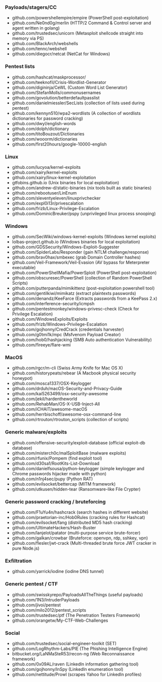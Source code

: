 ### Payloads/stagers/CC
- github.com/powershellempire/empire (PowerShell post-exploitation)
- github.com/Ne0nd0g/merlin (HTTP/2 Command & Control server and agent written in golang)
- github.com/trustedsec/unicorn (Metasploit shellcode straight into memory via PS)
- github.com/BlackArch/webshells
- github.com/tennc/webshell
- github.com/diegocr/netcat (NetCat for Windows)


### Pentest lists
- github.com/hashcat/maskprocessor/
- github.com/teeknofil/Crisis-Wordlist-Generator
- github.com/digininja/CeWL (Custom Word List Generator)
- github.com/StefanMolls/commonusernames
- github.com/govolution/betterdefaultpasslist
- github.com/danielmiessler/SecLists (collection of lists used during pentest)
- github.com/kennyn510/wpa2-wordlists (A collection of wordlists dictionaries for password cracking)
- github.com/dwyl/english-words
- github.com/dolph/dictionary
- github.com/titoBouzout/Dictionaries
- github.com/wooorm/dictionaries
- github.com/first20hours/google-10000-english


### Linux
- github.com/lucyoa/kernel-exploits
- github.com/xairy/kernel-exploits
- github.com/xairy/linux-kernel-exploitation
- gtfobins.github.io (Unix binaries for local exploitation)
- github.com/andrew-d/static-binaries (nix tools built as static binaries)
- github.com/rebootuser/LinEnum
- github.com/sleventyeleven/linuxprivchecker
- github.com/expl0i13r/privescalation
- github.com/frizb/Linux-Privilege-Escalation
- github.com/DominicBreuker/pspy (unprivileged linux process snooping)


### Windows
- github.com/SecWiki/windows-kernel-exploits (Windows kernel exploits)
- lolbas-project.github.io (Windows binaries for local exploitation)
- github.com/GDSSecurity/Windows-Exploit-Suggester
- github.com/SpiderLabs/Responder (gain NTLM challenge/response)
- github.com/brav0hax/smbexec (grab Domain Controller hashes)
- github.com/Veil-Framework/Veil-Evasion (AV bypass for Meterpreter executable)
- github.com/PowerShellMafia/PowerSploit (PowerShell post-exploitation)
- github.com/obscuresec/PowerShell (collection of Random PowerShell Scripts)
- github.com/putterpanda/mimikittenz (post-exploitation powershell tool)
- github.com/gentilkiwi/mimikatz (extract plaintexts passwords)
- github.com/denandz/KeeFarce (Extracts passwords from a KeePass 2.x)
- github.com/interference-security/icmpsh
- github.com/pentestmonkey/windows-privesc-check (Check for Privilege Escalation)
- github.com/WindowsExploits/Exploits
- github.com/frizb/Windows-Privilege-Escalation
- github.com/gojhonny/CredCrack (credentials harvester)
- github.com/g0tmi1k/mpc (Msfvenom Payload Creator)
- github.com/hob0/hashjacking (SMB Auto authentication Vulnerability)
- github.com/fireeye/flare-wmi


### MacOS
- github.com/rgcr/m-cli (Swiss Army Knife for Mac OS X)
- github.com/historypeats/rebear (A Macbook physical security honeypot)
- github.com/mosca1337/OSX-Keylogger
- github.com/drduh/macOS-Security-and-Privacy-Guide
- github.com/kai5263499/osx-security-awesome
- github.com/jekil/hardentheworld
- github.com/RehabMan/OS-X-USB-Inject-All
- github.com/iCHAIT/awesome-macOS
- github.com/herrbischoff/awesome-osx-command-line
- github.com/rtrouton/rtrouton_scripts (collection of scripts)


### Generic malware/exploits
- github.com/offensive-security/exploit-database (official exploit-db database)
- github.com/misterch0c/malSploitBase (malware exploits)
- github.com/rfunix/Pompem (find exploit tool)
- github.com/d30sa1/RootKits-List-Download
- github.com/danielfsousa/python-keylogger (simple keylogger and Chrome passwords hijacker made with python)
- github.com/n1nj4sec/pupy (Python RAT)
- github.com/evilsocket/bettercap (MITM framework)
- github.com/utkusen/hidden-tear (Ransomware-like File Crypter)


### Generic password cracking / bruteforcing
- github.com/F1uYu4n/hashcrack (search hashes in different website)
- github.com/praetorian-inc/Hob0Rules (cracking rules for Hashcat)
- github.com/evilsocket/fang (distributed MD5 hash cracking)
- github.com/UltimateHackers/Hash-Buster
- github.com/lanjelot/patator (multi-purpose service brute-forcer)
- github.com/galkan/crowbar (Bruteforce: openvpn, rdp, sshkey, vpn)
- github.com/flesler/jwt-crack (Multi-threaded brute force JWT cracker in pure Node.js)


### Exfiltration
- github.com/yarrick/iodine (iodine DNS tunnel)


### Generic pentest / CTF
- github.com/swisskyrepo/PayloadsAllTheThings (useful payloads)
- github.com/1N3/IntruderPayloads
- github.com/jivoi/pentest
- github.com/milo2012/pentest_scripts
- github.com/trustedsec/ptf (The Penetration Testers Framework)
- github.com/orangetw/My-CTF-Web-Challenges


### Social
- github.com/trustedsec/social-engineer-toolkit (SET)
- github.com/LogRhythm-Labs/PIE (The Phishing Intelligence Engine)
- bitbucket.org/LaNMaSteR53/recon-ng (Web Reconnaissance framework)
- github.com/0x09AL/raven (LinkedIn information gathering tool)
- github.com/gojhonny/InSpy (LinkedIn enumeration tool)
- github.com/nettitude/Prowl (scrapes Yahoo for LinkedIn profiles)
